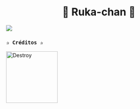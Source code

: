 <h1 align="center">🌴
 Ruka-chan 🌴
</h1>

 <img src= "https://files.catbox.moe/gsiong.jpg">
    </p>

### **`✰ Créditos ✰`**
<a
href="https://github.com/The-King-Destroy"><img src="https://github.com/The-King-Destroy.png" width="140" height="140" alt="Destroy"/>